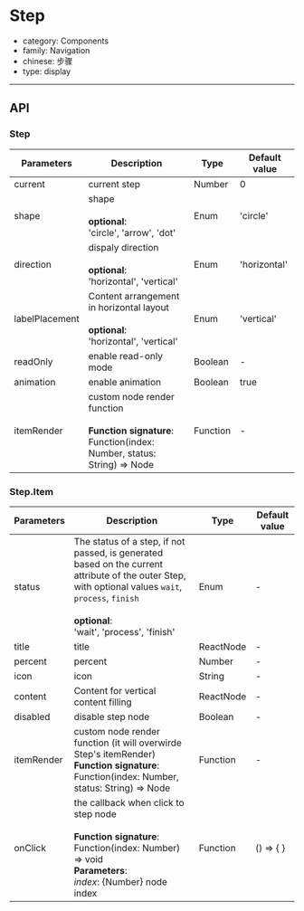 # Step

-   category: Components
-   family: Navigation
-   chinese: 步骤
-   type: display

---

## API

### Step

| Parameters     | Description                                            | Type     | Default value |
| -------------- | ------------------------------------------------------ | -------- | ------------ |
| current        | current step                                           | Number   | 0            |
| shape          | shape<br><br>**optional**:<br>'circle', 'arrow', 'dot'         | Enum     | 'circle'     |
| direction      | dispaly direction<br><br>**optional**:<br>'horizontal', 'vertical'       | Enum     | 'horizontal' |
| labelPlacement | Content arrangement in horizontal layout<br><br>**optional**:<br>'horizontal', 'vertical' | Enum     | 'vertical'   |
| readOnly       | enable read-only mode                                                 | Boolean  | -            |
| animation      | enable animation                              | Boolean  | true         |
| itemRender     | custom node render function <br><br>**Function signature**:<br>Function(index: Number, status: String) => Node        | Function | -        |

### Step.Item


| Parameters     | Description                                            | Type     | Default value |
| -------------- | ------------------------------------------------------ | -------- | ------------ |
| status         |The status of a step, if not passed, is generated based on the current attribute of the outer Step, with optional values `wait`, `process`, `finish`<br><br>**optional**:<br>'wait', 'process', 'finish'  | Enum      | -         |
| title          | title                                         | ReactNode | -         |
| percent        | percent                                         | Number | -         |
| icon           | icon         | String    | -         |
| content        | Content for vertical content filling | ReactNode | -         |
| disabled       | disable step node  | Boolean   | -         |
| itemRender     | custom node render function (it will overwirde Step's itemRender)<br>**Function signature**:<br>Function(index: Number, status: String) => Node        | Function | -         |
| onClick        | the callback when click to step node <br><br>**Function signature**:<br>Function(index: Number) => void<br>**Parameters**:<br>_index_: {Number} node index | Function  | () => { } |
